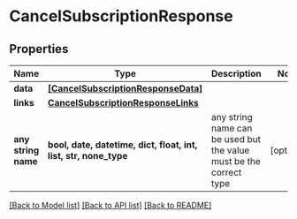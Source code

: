 # CancelSubscriptionResponse


## Properties
Name | Type | Description | Notes
------------ | ------------- | ------------- | -------------
**data** | [**[CancelSubscriptionResponseData]**](CancelSubscriptionResponseData.md) |  | 
**links** | [**CancelSubscriptionResponseLinks**](CancelSubscriptionResponseLinks.md) |  | 
**any string name** | **bool, date, datetime, dict, float, int, list, str, none_type** | any string name can be used but the value must be the correct type | [optional]

[[Back to Model list]](../README.md#documentation-for-models) [[Back to API list]](../README.md#documentation-for-api-endpoints) [[Back to README]](../README.md)


